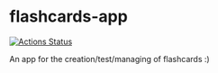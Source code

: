 # flashcards-app
[![Actions Status](https://github.com/darren1ch/flashcards-app/workflows/build-and-deploy-flashcards-generator/badge.svg)](https://github.com/darren1ch/flashcards-app/actions)

An app for the creation/test/managing of flashcards :)
